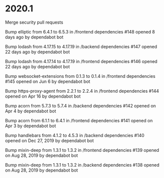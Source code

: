 # 2020.1
Merge security pull requests 

Bump elliptic from 6.4.1 to 6.5.3 in /frontend dependencies
#148 opened 8 days ago by dependabot bot

Bump lodash from 4.17.15 to 4.17.19 in /backend dependencies
#147 opened 22 days ago by dependabot bot

Bump lodash from 4.17.14 to 4.17.19 in /frontend dependencies
#146 opened 22 days ago by dependabot bot

Bump websocket-extensions from 0.1.3 to 0.1.4 in /frontend dependencies
#145 opened on Jun 6 by dependabot bot

Bump https-proxy-agent from 2.2.1 to 2.2.4 in /frontend dependencies
#144 opened on Apr 16 by dependabot bot

Bump acorn from 5.7.3 to 5.7.4 in /backend dependencies
#142 opened on Apr 4 by dependabot bot

Bump acorn from 6.1.1 to 6.4.1 in /frontend dependencies
#141 opened on Apr 3 by dependabot bot

Bump handlebars from 4.1.2 to 4.5.3 in /backend dependencies
#140 opened on Dec 27, 2019 by dependabot bot

Bump mixin-deep from 1.3.1 to 1.3.2 in /frontend dependencies
#139 opened on Aug 28, 2019 by dependabot bot

Bump mixin-deep from 1.3.1 to 1.3.2 in /backend dependencies
#138 opened on Aug 28, 2019 by dependabot bot

#